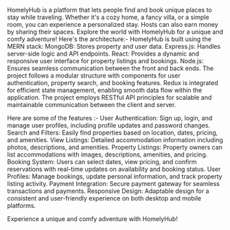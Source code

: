 HomelyHub is a platform that lets people find and book unique places to stay while traveling. Whether it's a cozy home, a fancy villa, or a simple room, you can experience a personalized stay. Hosts can also earn money by sharing their spaces. Explore the world with HomelyHub for a unique and comfy adventure! Here's the architecture:- HomelyHub is built using the MERN stack: MongoDB: Stores property and user data. Express.js: Handles server-side logic and API endpoints. React: Provides a dynamic and responsive user interface for property listings and bookings. Node.js: Ensures seamless communication between the front and back ends. The project follows a modular structure with components for user authentication, property search, and booking features. Redux is integrated for efficient state management, enabling smooth data flow within the application. The project employs RESTful API principles for scalable and maintainable communication between the client and server.

Here are some of the features :- User Authentication: Sign up, login, and manage user profiles, including profile updates and password changes. Search and Filters: Easily find properties based on location, dates, pricing, and amenities. View Listings: Detailed accommodation information including photos, descriptions, and amenities. Property Listings: Property owners can list accommodations with images, descriptions, amenities, and pricing. Booking System: Users can select dates, view pricing, and confirm reservations with real-time updates on availability and booking status. User Profiles: Manage bookings, update personal information, and track property listing activity. Payment Integration: Secure payment gateway for seamless transactions and payments. Responsive Design: Adaptable design for a consistent and user-friendly experience on both desktop and mobile platforms.

Experience a unique and comfy adventure with HomelyHub!
